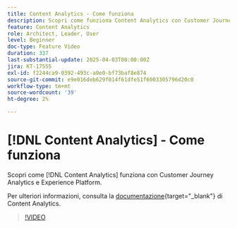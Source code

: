 ```yaml
---
title: Content Analytics - Come funziona
description: Scopri come funziona Content Analytics con Customer Journey Analytics e Experience Platform.
feature: Content Analytics
role: Architect, Leader, User
level: Beginner
doc-type: Feature Video
duration: 337
last-substantial-update: 2025-04-03T00:00:00Z
jira: KT-17555
exl-id: f2244ca9-0392-493c-a0e0-bf73baf8e874
source-git-commit: e9e016deb629f014f61dfe51f6003305796d20c0
workflow-type: tm+mt
source-wordcount: '39'
ht-degree: 2%

---
```


# [!DNL Content Analytics] - Come funziona

Scopri come [!DNL Content Analytics] funziona con Customer Journey Analytics e Experience Platform.

Per ulteriori informazioni, consulta la [documentazione](https://experienceleague.adobe.com/it/docs/analytics-platform/using/content-analytics/content-analytics){target="_blank"} di Content Analytics.

>[!VIDEO](https://video.tv.adobe.com/v/3457435/?learn=on&enablevpops&captions=ita)
